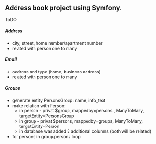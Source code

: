 ## Address book project using Symfony.

ToDO:

##### Address
* city, street, home number/apartment number
* related with person one to many

##### Email
* address and type (home, business address)
* related with person one to many

##### Groups
* generate entity PersonsGroup: name, info_text
* make relation with Person:
    - in person - privat $group, mappedby=persons , ManyToMany, targetEntity=PersonsGroup
    - in group - privat $persons, mappedby=groups, ManyToMany, targetEntity=Person
    - in database was added 2 additional columns (both will be related)
* for persons in group.persons loop